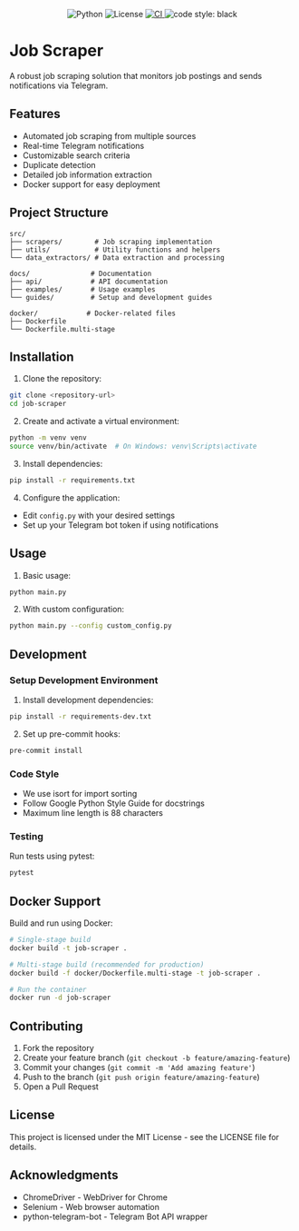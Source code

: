 <p align="center">
  <img alt="Python" src="https://img.shields.io/badge/python-3.11%2B-blue"/>
  <img alt="License" src="https://img.shields.io/badge/license-MIT-green"/>
  <a href="https://github.com/USERNAME/REPO/actions">
    <img alt="CI" src="https://github.com/USERNAME/REPO/actions/workflows/ci.yml/badge.svg"/>
  </a>
  <img alt="code style: black" src="https://img.shields.io/badge/code%20style-black-000000"/>
</p>

# Job Scraper

A robust job scraping solution that monitors job postings and sends notifications via Telegram.

## Features

- Automated job scraping from multiple sources
- Real-time Telegram notifications
- Customizable search criteria
- Duplicate detection
- Detailed job information extraction
- Docker support for easy deployment

## Project Structure

```
src/
├── scrapers/        # Job scraping implementation
├── utils/           # Utility functions and helpers
└── data_extractors/ # Data extraction and processing

docs/               # Documentation
├── api/            # API documentation
├── examples/       # Usage examples
└── guides/         # Setup and development guides

docker/            # Docker-related files
├── Dockerfile
└── Dockerfile.multi-stage
```

## Installation

1. Clone the repository:
```bash
git clone <repository-url>
cd job-scraper
```

2. Create and activate a virtual environment:
```bash
python -m venv venv
source venv/bin/activate  # On Windows: venv\Scripts\activate
```

3. Install dependencies:
```bash
pip install -r requirements.txt
```

4. Configure the application:
- Edit `config.py` with your desired settings
- Set up your Telegram bot token if using notifications

## Usage

1. Basic usage:
```bash
python main.py
```

2. With custom configuration:
```bash
python main.py --config custom_config.py
```

## Development

### Setup Development Environment

1. Install development dependencies:
```bash
pip install -r requirements-dev.txt
```

2. Set up pre-commit hooks:
```bash
pre-commit install
```

### Code Style

- We use isort for import sorting
- Follow Google Python Style Guide for docstrings
- Maximum line length is 88 characters

### Testing

Run tests using pytest:
```bash
pytest
```

## Docker Support

Build and run using Docker:

```bash
# Single-stage build
docker build -t job-scraper .

# Multi-stage build (recommended for production)
docker build -f docker/Dockerfile.multi-stage -t job-scraper .

# Run the container
docker run -d job-scraper
```

## Contributing

1. Fork the repository
2. Create your feature branch (`git checkout -b feature/amazing-feature`)
3. Commit your changes (`git commit -m 'Add amazing feature'`)
4. Push to the branch (`git push origin feature/amazing-feature`)
5. Open a Pull Request

## License

This project is licensed under the MIT License - see the LICENSE file for details.

## Acknowledgments

- ChromeDriver - WebDriver for Chrome
- Selenium - Web browser automation
- python-telegram-bot - Telegram Bot API wrapper